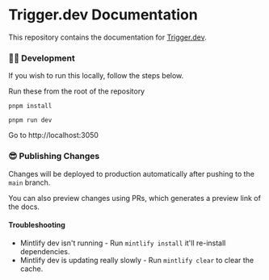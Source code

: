 # Trigger.dev Documentation

This repository contains the documentation for [Trigger.dev](https://trigger.dev).

### 👩‍💻 Development

If you wish to run this locally, follow the steps below.

Run these from the root of the repository

```
pnpm install
```

```
pnpm run dev
```

Go to http://localhost:3050

### 😎 Publishing Changes

Changes will be deployed to production automatically after pushing to the `main` branch.

You can also preview changes using PRs, which generates a preview link of the docs.

#### Troubleshooting

- Mintlify dev isn't running - Run `mintlify install` it'll re-install dependencies.
- Mintlify dev is updating really slowly - Run `mintlify clear` to clear the cache.
